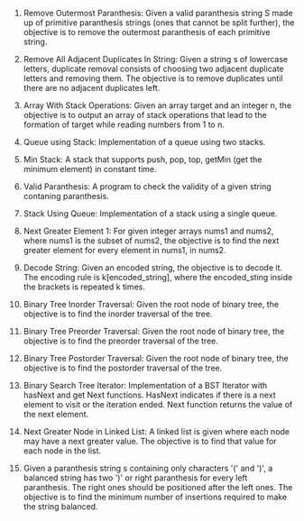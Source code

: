 1. Remove Outermost Paranthesis: Given a valid paranthesis string S made up of primitive paranthesis strings (ones that cannot be split further), the objective is to remove the outermost paranthesis of each primitive string.

2. Remove All Adjacent Duplicates In String: Given a string s of lowercase letters, duplicate removal  consists of choosing two adjacent duplicate letters and removing them. The objective is to remove duplicates until there are no adjacent duplicates left.

3. Array With Stack Operations: Given an array target and an integer n, the objective is to output an array of stack operations that lead to the formation of target while reading numbers from 1 to n.

4. Queue using Stack: Implementation of a queue using two stacks.

5. Min Stack: A stack that supports push, pop, top, getMin (get the minimum element) in constant time.

6. Valid Paranthesis: A program to check the validity of a given string contaning paranthesis.

7. Stack Using Queue: Implementation of a stack using a single queue.

8. Next Greater Element 1: For given integer arrays nums1 and nums2, where nums1 is the subset of nums2, the objective is to find the next greater element for every element in nums1, in nums2.

9. Decode String: Given an encoded string, the objective is to decode it. The encoding rule is k[encoded_string], where the encoded_sting inside the brackets is repeated k times. 

10. Binary Tree Inorder Traversal: Given the root node of binary tree, the objective is to find the inorder traversal of the tree. 

11. Binary Tree Preorder Traversal: Given the root node of binary tree, the objective is to find the preorder traversal of the tree.

12. Binary Tree Postorder Traversal: Given the root node of binary tree, the objective is to find the postorder traversal of the tree.

13. Binary Search Tree Iterator: Implementation of a BST Iterator with hasNext and get Next functions. HasNext indicates if there is a next element to visit or the iteration ended. Next function returns the value of the next element. 

14. Next Greater Node in Linked List: A linked list is given where each node may have a next greater value. The objective is to find that value for each node in the list.

15. Given a paranthesis string s containing only characters '(' and ')', a balanced string has two ')' or right paranthesis for every left paranthesis. The right ones should be positioned after the left ones. The objective is to find the minimum number of insertions required to make the string balanced. 